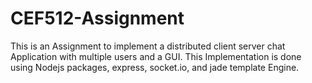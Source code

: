 # CEF512-Assignment
This is an Assignment to implement a distributed client server chat Application with multiple users and a GUI. This Implementation is done using Nodejs packages, express, socket.io, and  jade template Engine.
